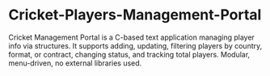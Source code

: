 #                                                                   Cricket-Players-Management-Portal

Cricket Management Portal is a C-based text application managing player info via structures. It supports adding, updating, filtering players by country,
format, or contract, changing status, and tracking total players. Modular, menu-driven, no external libraries used.
